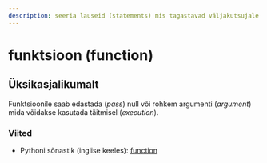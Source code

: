 ```yaml
---
description: seeria lauseid (statements) mis tagastavad väljakutsujale mingi väärtuse.
---
```


# funktsioon \(function\)

## Üksikasjalikumalt

Funktsioonile saab edastada \(_pass_\) null või rohkem argumenti \(_argument_\) mida võidakse kasutada täitmisel \(_execution_\).

### Viited

* Pythoni sõnastik \(inglise keeles\):   [function](https://docs.python.org/3/glossary.html#term-function)

